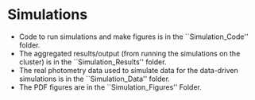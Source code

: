 # Simulations
- Code to run simulations and make figures is in the ``Simulation_Code'' folder.
- The aggregated results/output (from running the simulations on the cluster) is in the ``Simulation_Results'' folder.
- The real photometry data used to simulate data for the data-driven simulations is in the ``Simulation_Data'' folder.
- The PDF figures are in the ``Simulation_Figures'' Folder.
